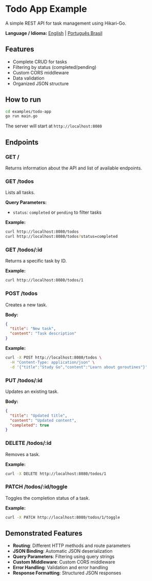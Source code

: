 # Todo App Example

A simple REST API for task management using Hikari-Go.

**Language / Idioma:** [English](README.md) | [Português Brasil](README.pt-BR.md)

## Features

- Complete CRUD for tasks
- Filtering by status (completed/pending)
- Custom CORS middleware
- Data validation
- Organized JSON structure

## How to run

```bash
cd examples/todo-app
go run main.go
```

The server will start at `http://localhost:8080`

## Endpoints

### GET /
Returns information about the API and list of available endpoints.

### GET /todos
Lists all tasks.

**Query Parameters:**
- `status`: `completed` or `pending` to filter tasks

**Example:**
```bash
curl http://localhost:8080/todos
curl http://localhost:8080/todos?status=completed
```

### GET /todos/:id
Returns a specific task by ID.

**Example:**
```bash
curl http://localhost:8080/todos/1
```

### POST /todos
Creates a new task.

**Body:**
```json
{
  "title": "New task",
  "content": "Task description"
}
```

**Example:**
```bash
curl -X POST http://localhost:8080/todos \
  -H "Content-Type: application/json" \
  -d '{"title":"Study Go","content":"Learn about goroutines"}'
```

### PUT /todos/:id
Updates an existing task.

**Body:**
```json
{
  "title": "Updated title",
  "content": "Updated content",
  "completed": true
}
```

### DELETE /todos/:id
Removes a task.

**Example:**
```bash
curl -X DELETE http://localhost:8080/todos/1
```

### PATCH /todos/:id/toggle
Toggles the completion status of a task.

**Example:**
```bash
curl -X PATCH http://localhost:8080/todos/1/toggle
```

## Demonstrated Features

- **Routing**: Different HTTP methods and route parameters
- **JSON Binding**: Automatic JSON deserialization
- **Query Parameters**: Filtering using query strings
- **Custom Middleware**: Custom CORS middleware
- **Error Handling**: Validation and error handling
- **Response Formatting**: Structured JSON responses
